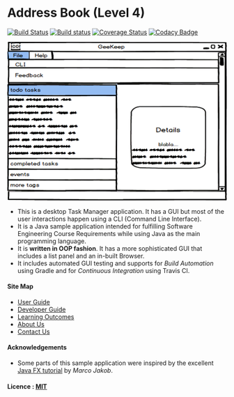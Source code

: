 # Address Book (Level 4)

[![Build Status](https://travis-ci.org/CS2103JAN2017-W15-B4/main.svg?branch=master)](https://travis-ci.org/CS2103JAN2017-W15-B4/main)
[![Build status](https://ci.appveyor.com/api/projects/status/sh3iswuhfor7us5n?svg=true)](https://ci.appveyor.com/project/yirui94/main)
[![Coverage Status](https://coveralls.io/repos/github/CS2103JAN2017-W15-B4/main/badge.svg?branch=master)](https://coveralls.io/github/CS2103JAN2017-W15-B4/main?branch=master)
[![Codacy Badge](https://api.codacy.com/project/badge/Grade/43c1404bac364bb7852a769d8f796a9e)](https://www.codacy.com/app/yirui94/main?utm_source=github.com&amp;utm_medium=referral&amp;utm_content=CS2103JAN2017-W15-B4/main&amp;utm_campaign=Badge_Grade)

<img src="docs/images/Ui.png" width="600"><br>

* This is a desktop Task Manager application. It has a GUI but most of the user interactions happen using
  a CLI (Command Line Interface).
* It is a Java sample application intended for fulfilling Software Engineering Course Requirements while using Java as
  the main programming language.
* It is **written in OOP fashion**. It has a more sophisticated GUI that includes a list panel and an in-built Browser.
* It includes automated GUI testing and supports for *Build Automation* using Gradle and for *Continuous Integration* using Travis CI.

#### Site Map
* [User Guide](docs/UserGuide.md)
* [Developer Guide](docs/DeveloperGuide.md)
* [Learning Outcomes](docs/LearningOutcomes.md)
* [About Us](docs/AboutUs.md)
* [Contact Us](docs/ContactUs.md)

#### Acknowledgements

* Some parts of this sample application were inspired by the excellent
  [Java FX tutorial](http://code.makery.ch/library/javafx-8-tutorial/) by *Marco Jakob*.

#### Licence : [MIT](LICENSE)
